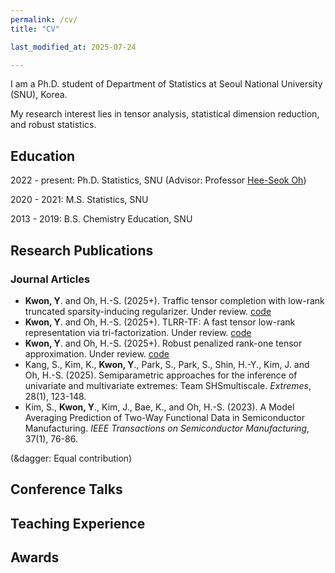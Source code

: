 ```yaml
---
permalink: /cv/
title: "CV"

last_modified_at: 2025-07-24

---
```


I am a Ph.D. student of Department of Statistics at Seoul National University (SNU), Korea.

My research interest lies in tensor analysis, statistical dimension reduction, and robust statistics. 

## Education 
2022 - present: Ph.D. Statistics, SNU \(Advisor: Professor [Hee-Seok Oh](https://sites.google.com/site/heeseokoh/)\)

2020 - 2021: M.S. Statistics, SNU

2013 - 2019: B.S. Chemistry Education, SNU

## Research Publications
### Journal Articles
* **Kwon, Y**. and Oh, H.-S. (2025+). Traffic tensor completion with low-rank truncated sparsity-inducing regularizer. Under review. [code](https://github.com/YoungukKwon/TSIR)
* **Kwon, Y**. and Oh, H.-S. (2025+). TLRR-TF: A fast tensor low-rank representation via tri-factorization. Under review. [code](https://github.com/YoungukKwon/TLRR-TF)
* **Kwon, Y**. and Oh, H.-S. (2025+). Robust penalized rank-one tensor approximation. Under review. [code](https://github.com/YoungukKwon/RPTA)
* Kang, S., Kim, K., **Kwon, Y**., Park, S., Park, S., Shin, H.-Y., Kim, J. and Oh, H.-S. (2025). Semiparametric approaches for the inference of univariate and multivariate extremes: Team SHSmultiscale. *Extremes*, 28(1), 123-148.
* Kim, S., **Kwon, Y**., Kim, J., Bae, K., and Oh, H.-S. (2023). A Model Averaging Prediction of Two-Way Functional Data in Semiconductor Manufacturing. *IEEE Transactions on Semiconductor Manufacturing*, 37(1), 76-86.

(&dagger: Equal contribution\)

## Conference Talks

## Teaching Experience

## Awards
